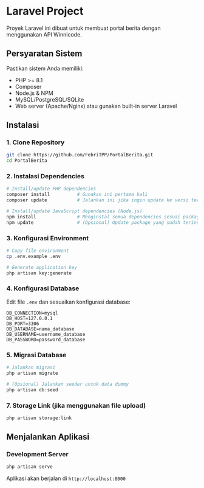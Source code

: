 # Laravel Project

Proyek Laravel ini dibuat untuk membuat portal berita dengan menggunakan API Winnicode.

## Persyaratan Sistem

Pastikan sistem Anda memiliki:

- PHP >= 8.1
- Composer
- Node.js & NPM
- MySQL/PostgreSQL/SQLite
- Web server (Apache/Nginx) atau gunakan built-in server Laravel

## Instalasi

### 1. Clone Repository

```bash
git clone https://github.com/FebriTPP/PortalBerita.git
cd PortalBerita
```


### 2. Instalasi Dependencies

```bash
# Install/update PHP dependencies
composer install          # Gunakan ini pertama kali
composer update           # Jalankan ini jika ingin update ke versi terbaru sesuai composer.json

# Install/update JavaScript dependencies (Node.js)
npm install               # Menginstal semua dependencies sesuai package-lock.json
npm update                # (Opsional) Update package yang sudah terinstall ke versi terbaru yang diizinkan
```

### 3. Konfigurasi Environment

```bash
# Copy file environment
cp .env.example .env

# Generate application key
php artisan key:generate
```

### 4. Konfigurasi Database

Edit file `.env` dan sesuaikan konfigurasi database:

```env
DB_CONNECTION=mysql
DB_HOST=127.0.0.1
DB_PORT=3306
DB_DATABASE=nama_database
DB_USERNAME=username_database
DB_PASSWORD=password_database
```

### 5. Migrasi Database

```bash
# Jalankan migrasi
php artisan migrate

# (Opsional) Jalankan seeder untuk data dummy
php artisan db:seed
```

### 7. Storage Link (jika menggunakan file upload)

```bash
php artisan storage:link
```

## Menjalankan Aplikasi

### Development Server

```bash
php artisan serve
```

Aplikasi akan berjalan di `http://localhost:8000`
